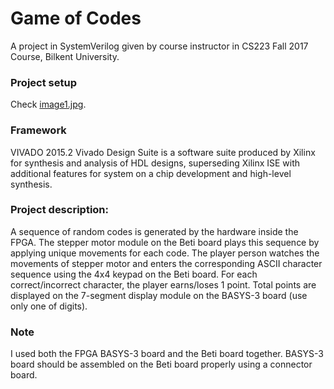 # Game of Codes
A project in SystemVerilog given by course instructor in CS223 Fall 2017 Course, Bilkent University.
### Project setup
Check [image1.jpg](https://github.com/NaisilaPuka/Game-of-Codes/blob/master/image1.jpg).
### Framework
VIVADO 2015.2
Vivado Design Suite is a software suite produced by Xilinx for synthesis and analysis of HDL designs, superseding Xilinx ISE with additional features for system on a chip development and high-level synthesis.
### Project description: 
A sequence of random codes is generated by the hardware inside the FPGA. The stepper motor module on the Beti board plays this sequence by applying unique movements for each code. The player person watches the movements of stepper motor and enters the corresponding ASCII character sequence using the 4x4 keypad on the Beti board. For each correct/incorrect character, the player earns/loses 1 point. Total points are displayed on the 7-segment display module on the BASYS-3 board (use only one of digits).
### Note
I used both the FPGA BASYS-3 board and the Beti board together. BASYS-3 board should be assembled on the Beti board properly using a connector board.

